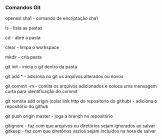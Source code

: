 ### Comandos Git

openssl sha1 - comando de encriptação sha1

ls - lista as pastas

cd - abre a pasta

clear - limpa o workspace

mkdir - cria pasta

git init - inicia o git dentro da pasta

git add * - adiciona no git os arquivos alterados ou novos

git commit -m - comita os arquivos adicionados e coloca uma mensagem curta para identificação do commit

git remote add origin (colar link http do repositorio do github) - adiciona o repositório do github

git push origin master - joga a branch no repositório

gitignore - faz com que arquivos ou diretórios sejam ignorados ao salvar
gitkeep - faz com que diretórios vazios sejam incluídos na hora de salvar
